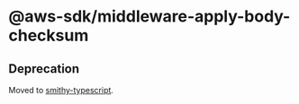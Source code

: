 # @aws-sdk/middleware-apply-body-checksum

## Deprecation

Moved to [smithy-typescript](https://github.com/awslabs/smithy-typescript/tree/main/packages).

